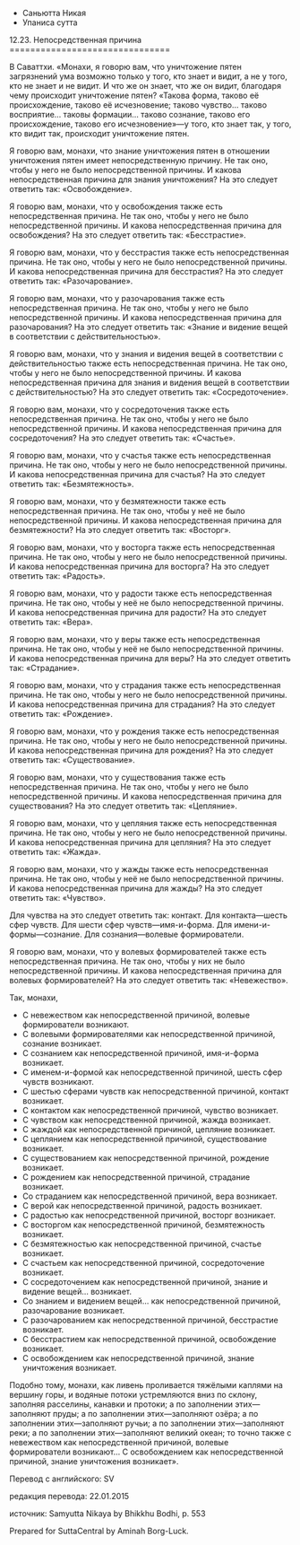 









* Саньютта Никая
* Упаниса сутта


12\.23\. Непосредственная причина
\=\=\=\=\=\=\=\=\=\=\=\=\=\=\=\=\=\=\=\=\=\=\=\=\=\=\=\=\=\=\=



В Саваттхи\. «Монахи, я говорю вам, что уничтожение пятен загрязнений ума возможно только у того, кто знает и видит, а не у того, кто не знает и не видит\. И что же он знает, что же он видит, благодаря чему происходит уничтожение пятен? «Такова форма, таково её происхождение, таково её исчезновение; таково чувство… таково восприятие… таковы формации… таково сознание, таково его происхождение, таково его исчезновение»—у того, кто знает так, у того, кто видит так, происходит уничтожение пятен\.


Я говорю вам, монахи, что знание уничтожения пятен в отношении уничтожения пятен имеет непосредственную причину\. Не так оно, чтобы у него не было непосредственной причины\. И какова непосредственная причина для знания уничтожения? На это следует ответить так: «Освобождение»\.


Я говорю вам, монахи, что у освобождения также есть непосредственная причина\. Не так оно, чтобы у него не было непосредственной причины\. И какова непосредственная причина для освобождения? На это следует ответить так: «Бесстрастие»\.


Я говорю вам, монахи, что у бесстрастия также есть непосредственная причина\. Не так оно, чтобы у него не было непосредственной причины\. И какова непосредственная причина для бесстрастия? На это следует ответить так: «Разочарование»\.


Я говорю вам, монахи, что у разочарования также есть непосредственная причина\. Не так оно, чтобы у него не было непосредственной причины\. И какова непосредственная причина для разочарования? На это следует ответить так: «Знание и видение вещей в соответствии с действительностью»\.


Я говорю вам, монахи, что у знания и видения вещей в соответствии с действительностью также есть непосредственная причина\. Не так оно, чтобы у него не было непосредственной причины\. И какова непосредственная причина для знания и видения вещей в соответствии с действительностью? На это следует ответить так: «Сосредоточение»\.


Я говорю вам, монахи, что у сосредоточения также есть непосредственная причина\. Не так оно, чтобы у него не было непосредственной причины\. И какова непосредственная причина для сосредоточения? На это следует ответить так: «Счастье»\.


Я говорю вам, монахи, что у счастья также есть непосредственная причина\. Не так оно, чтобы у него не было непосредственной причины\. И какова непосредственная причина для счастья? На это следует ответить так: «Безмятежность»\.


Я говорю вам, монахи, что у безмятежности также есть непосредственная причина\. Не так оно, чтобы у неё не было непосредственной причины\. И какова непосредственная причина для безмятежности? На это следует ответить так: «Восторг»\.


Я говорю вам, монахи, что у восторга также есть непосредственная причина\. Не так оно, чтобы у него не было непосредственной причины\. И какова непосредственная причина для восторга? На это следует ответить так: «Радость»\.


Я говорю вам, монахи, что у радости также есть непосредственная причина\. Не так оно, чтобы у неё не было непосредственной причины\. И какова непосредственная причина для радости? На это следует ответить так: «Вера»\.


Я говорю вам, монахи, что у веры также есть непосредственная причина\. Не так оно, чтобы у неё не было непосредственной причины\. И какова непосредственная причина для веры? На это следует ответить так: «Страдание»\.


Я говорю вам, монахи, что у страдания также есть непосредственная причина\. Не так оно, чтобы у него не было непосредственной причины\. И какова непосредственная причина для страдания? На это следует ответить так: «Рождение»\.


Я говорю вам, монахи, что у рождения также есть непосредственная причина\. Не так оно, чтобы у него не было непосредственной причины\. И какова непосредственная причина для рождения? На это следует ответить так: «Существование»\.


Я говорю вам, монахи, что у существования также есть непосредственная причина\. Не так оно, чтобы у него не было непосредственной причины\. И какова непосредственная причина для существования? На это следует ответить так: «Цепляние»\.


Я говорю вам, монахи, что у цепляния также есть непосредственная причина\. Не так оно, чтобы у него не было непосредственной причины\. И какова непосредственная причина для цепляния? На это следует ответить так: «Жажда»\.


Я говорю вам, монахи, что у жажды также есть непосредственная причина\. Не так оно, чтобы у неё не было непосредственной причины\. И какова непосредственная причина для жажды? На это следует ответить так: «Чувство»\.


Для чувства на это следует ответить так: контакт\. Для контакта—шесть сфер чувств\. Для шести сфер чувств—имя\-и\-форма\. Для имени\-и\-формы—сознание\. Для сознания—волевые формирователи\.


Я говорю вам, монахи, что у волевых формирователей также есть непосредственная причина\. Не так оно, чтобы у них не было непосредственной причины\. И какова непосредственная причина для волевых формирователей? На это следует ответить так: «Невежество»\.


Так, монахи,


* С невежеством как непосредственной причиной, волевые формирователи возникают\.
* С волевыми формирователями как непосредственной причиной, сознание возникает\.
* С сознанием как непосредственной причиной, имя\-и\-форма возникает\.
* С именем\-и\-формой как непосредственной причиной, шесть сфер чувств возникают\.
* С шестью сферами чувств как непосредственной причиной, контакт возникает\.
* С контактом как непосредственной причиной, чувство возникает\.
* С чувством как непосредственной причиной, жажда возникает\.
* С жаждой как непосредственной причиной, цепляние возникает\.
* С цеплянием как непосредственной причиной, существование возникает\.
* С существованием как непосредственной причиной, рождение возникает\.
* С рождением как непосредственной причиной, страдание возникает\.
* Со страданием как непосредственной причиной, вера возникает\.
* С верой как непосредственной причиной, радость возникает\.
* С радостью как непосредственной причиной, восторг возникает\.
* С восторгом как непосредственной причиной, безмятежность возникает\.
* С безмятежностью как непосредственной причиной, счастье возникает\.
* С счастьем как непосредственной причиной, сосредоточение возникает\.
* С сосредоточением как непосредственной причиной, знание и видение вещей… возникает\.
* Со знанием и видением вещей… как непосредственной причиной, разочарование возникает\.
* С разочарованием как непосредственной причиной, бесстрастие возникает\.
* С бесстрастием как непосредственной причиной, освобождение возникает\.
* С освобождением как непосредственной причиной, знание уничтожения возникает\.


Подобно тому, монахи, как ливень проливается тяжёлыми каплями на вершину горы, и водяные потоки устремляются вниз по склону, заполняя расселины, канавки и протоки; а по заполнении этих—заполняют пруды; а по заполнении этих—заполняют озёра; а по заполнении этих—заполняют ручьи; а по заполнении этих—заполняют реки; а по заполнении этих—заполняют великий океан; то точно также с невежеством как непосредственной причиной, волевые формирователи возникают… С освобождением как непосредственной причиной, знание уничтожения возникает»\.



Перевод с английского: SV


редакция перевода: 22\.01\.2015


источник: Samyutta Nikaya by Bhikkhu Bodhi, p\. 553


Prepared for SuttaCentral by Aminah Borg\-Luck\.






